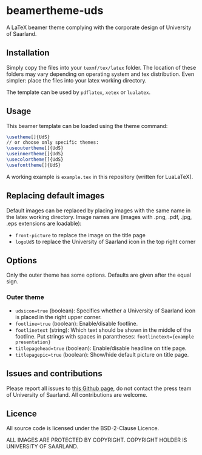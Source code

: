 beamertheme-uds
==============================================================================

A LaTeX beamer theme complying with the corporate design of University of
Saarland. 


Installation
------------------------------------------------------------------------------

Simply copy the files into your `texmf/tex/latex` folder. The location of
these folders may vary depending on operating system and tex distribution.
Even simpler: place the files into your latex working directory.

The template can be used by `pdflatex`, `xetex` or `lualatex`.


Usage
------------------------------------------------------------------------------

This beamer template can be loaded using the theme command:
```tex
\usetheme[]{UdS}
// or choose only specific themes:
\useoutertheme[]{UdS}
\useinnertheme[]{UdS}
\usecolortheme[]{UdS}
\usefonttheme[]{UdS}

```

A working example is `example.tex` in this repository (written for LuaLaTeX).


## Replacing default images

Default images can be replaced by placing images with the same name in the
latex working directory. Image names are (images with .png, .pdf, .jpg, .eps
extensions are loadable):
* `front-picture` to replace the image on the title page
* `logoUdS` to replace the University of Saarland icon in the top right corner


## Options

Only the outer theme has some options. Defaults are given after the equal
sign.

### Outer theme

* `udsicon=true` (boolean): Specifies whether a University of Saarland icon is
  placed in the right upper corner.
* `footline=true` (boolean): Enable/disable footline.
* `footlinetext` (string): Which text should be shown in the middle of the
  footline. Put strings with spaces in parantheses: `footlinetext={example
  presentation}`
* `titlepagehead=true` (boolean): Enable/disable headline on title page.
* `titlepagepic=true` (boolean): Show/hide default picture on title page.


Issues and contributions
------------------------------------------------------------------------------

Please report all issues to [this Github
page](https://github.com/mutlusun/beamertheme-uds/issues), do not contact the
press team of University of Saarland. All contributions are welcome.


Licence
------------------------------------------------------------------------------

All source code is licensed under the BSD-2-Clause Licence. 

ALL IMAGES ARE PROTECTED BY COPYRIGHT. COPYRIGHT HOLDER IS UNIVERSITY OF
SAARLAND.
